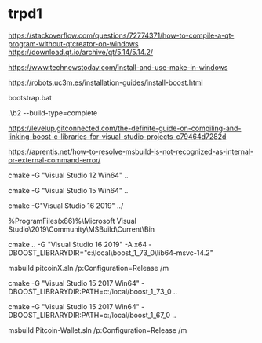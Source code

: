 # trpd1

https://stackoverflow.com/questions/72774371/how-to-compile-a-qt-program-without-qtcreator-on-windows
https://download.qt.io/archive/qt/5.14/5.14.2/


https://www.technewstoday.com/install-and-use-make-in-windows


https://robots.uc3m.es/installation-guides/install-boost.html

bootstrap.bat

.\b2 --build-type=complete

https://levelup.gitconnected.com/the-definite-guide-on-compiling-and-linking-boost-c-libraries-for-visual-studio-projects-c79464d7282d


https://aprentis.net/how-to-resolve-msbuild-is-not-recognized-as-internal-or-external-command-error/

cmake -G "Visual Studio 12 Win64" ..

cmake -G "Visual Studio 15 Win64" ..

cmake -G"Visual Studio 16 2019" ../


%ProgramFiles(x86)%\Microsoft Visual Studio\2019\Community\MSBuild\Current\Bin

cmake .. -G "Visual Studio 16 2019" -A x64 -DBOOST_LIBRARYDIR="c:\local\boost_1_73_0\lib64-msvc-14.2"

msbuild pitcoinX.sln /p:Configuration=Release /m

cmake -G "Visual Studio 15 2017 Win64" -DBOOST_LIBRARYDIR:PATH=c:/local/boost_1_73_0 ..

cmake -G "Visual Studio 15 2017 Win64" -DBOOST_LIBRARYDIR:PATH=c:/local/boost_1_67_0 ..

msbuild Pitcoin-Wallet.sln /p:Configuration=Release /m


